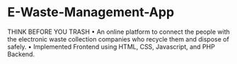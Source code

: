 # E-Waste-Management-App

THINK BEFORE YOU TRASH
• An online platform to connect the people with the electronic waste collection companies who recycle them and dispose of safely.
• Implemented Frontend using HTML, CSS, Javascript, and PHP Backend.
